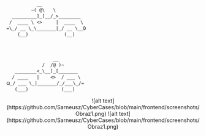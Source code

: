 
               __        
             ~( @\   \
      _________]_[__/_>________
     /  ____ \ <>     |  ____  \
    =\_/ __ \_\_______|_/ __ \__D
        (__)             (__)



                     __  
                 /  /@ )~
       ________<_\__]_[_______
      / ____   |    <>  / ___ \
    ᗡ_/ ___ \_|_______/_/___\_/=  
       (___)            (___)


<!--  ![alt text](https://github.com/Sarneusz/CyberCases/blob/main/frontend/screenshots/Obraz1.png) -->
<div align="center">
  ![alt text](https://github.com/Sarneusz/CyberCases/blob/main/frontend/screenshots/Obraz1.png)
  ![alt text](https://github.com/Sarneusz/CyberCases/blob/main/frontend/screenshots/Obraz1.png)
</div>
